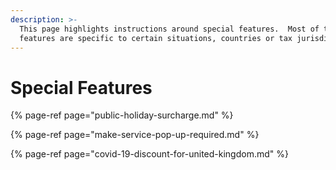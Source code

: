 ```yaml
---
description: >-
  This page highlights instructions around special features.  Most of these
  features are specific to certain situations, countries or tax jurisdiction.
---
```


# Special Features

{% page-ref page="public-holiday-surcharge.md" %}

{% page-ref page="make-service-pop-up-required.md" %}

{% page-ref page="covid-19-discount-for-united-kingdom.md" %}



